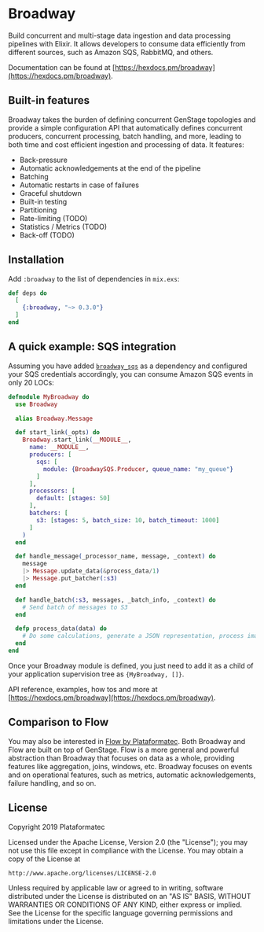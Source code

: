 # Broadway

Build concurrent and multi-stage data ingestion and data processing pipelines with Elixir. It allows developers to consume data efficiently from different sources, such as Amazon SQS, RabbitMQ, and others.

Documentation can be found at [https://hexdocs.pm/broadway](https://hexdocs.pm/broadway).

## Built-in features

Broadway takes the burden of defining concurrent GenStage topologies and provide a simple configuration API that automatically defines concurrent producers, concurrent processing, batch handling, and more, leading to both time and cost efficient ingestion and processing of data. It features:

  * Back-pressure
  * Automatic acknowledgements at the end of the pipeline
  * Batching
  * Automatic restarts in case of failures
  * Graceful shutdown
  * Built-in testing
  * Partitioning
  * Rate-limiting (TODO)
  * Statistics / Metrics (TODO)
  * Back-off (TODO)

## Installation

Add `:broadway` to the list of dependencies in `mix.exs`:

```elixir
def deps do
  [
    {:broadway, "~> 0.3.0"}
  ]
end
```

## A quick example: SQS integration

Assuming you have added [`broadway_sqs`](https://github.com/plataformatec/broadway_sqs) as a dependency and configured your SQS credentials accordingly, you can consume Amazon SQS events in only 20 LOCs:

```elixir
defmodule MyBroadway do
  use Broadway

  alias Broadway.Message

  def start_link(_opts) do
    Broadway.start_link(__MODULE__,
      name: __MODULE__,
      producers: [
        sqs: [
          module: {BroadwaySQS.Producer, queue_name: "my_queue"}
        ]
      ],
      processors: [
        default: [stages: 50]
      ],
      batchers: [
        s3: [stages: 5, batch_size: 10, batch_timeout: 1000]
      ]
    )
  end

  def handle_message(_processor_name, message, _context) do
    message
    |> Message.update_data(&process_data/1)
    |> Message.put_batcher(:s3)
  end

  def handle_batch(:s3, messages, _batch_info, _context) do
    # Send batch of messages to S3
  end

  defp process_data(data) do
    # Do some calculations, generate a JSON representation, process images.
  end
end
```

Once your Broadway module is defined, you just need to add it as a child of your application supervision tree as `{MyBroadway, []}`.

API reference, examples, how tos and more at [https://hexdocs.pm/broadway](https://hexdocs.pm/broadway).

## Comparison to Flow

You may also be interested in [Flow by Plataformatec](https://github.com/plataformatec/flow). Both Broadway and Flow are built on top of GenStage. Flow is a more general and powerful abstraction than Broadway that focuses on data as a whole, providing features like aggregation, joins, windows, etc. Broadway focuses on events and on operational features, such as metrics, automatic acknowledgements, failure handling, and so on.

## License

Copyright 2019 Plataformatec

Licensed under the Apache License, Version 2.0 (the "License");
you may not use this file except in compliance with the License.
You may obtain a copy of the License at

    http://www.apache.org/licenses/LICENSE-2.0

Unless required by applicable law or agreed to in writing, software
distributed under the License is distributed on an "AS IS" BASIS,
WITHOUT WARRANTIES OR CONDITIONS OF ANY KIND, either express or implied.
See the License for the specific language governing permissions and
limitations under the License.
